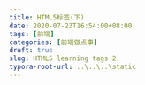 ```yaml
---
title: HTML5标签(下)
date: 2020-07-23T16:54:00+08:00
tags: [前端]
categories: [前端做点事]
draft: true
slug: HTML5 learning tags 2
typora-root-url: ..\..\..\static
---
```


